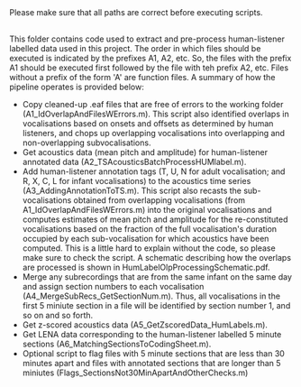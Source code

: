 ##
Please make sure that all paths are correct before executing scripts.
## 

This folder contains code used to extract and pre-process human-listener labelled data used in this project. The order in which files should be executed 
is indicated by the prefixes A1, A2, etc. So, the files with the prefix A1 should be executed first followed by the file with teh prefix A2, etc. Files 
without a prefix of the form 'A' are function files. A summary of how the pipeline operates is provided below:

- Copy cleaned-up .eaf files that are free of errors to the working folder (A1_IdOverlapAndFilesWErrors.m). This script also identified overlaps in vocalisations based on onsets and offsets as determined by human listeners, and chops up overlapping vocalisations into overlapping and non-overlapping subvocalisations. 
- Get acoustics data (mean pitch and amplitude) for human-listener annotated data (A2_TSAcousticsBatchProcessHUMlabel.m).
- Add human-listener annotation tags (T, U, N for adult vocalisation; and R, X, C, L for infant vocalisations) to the acoustics time series (A3_AddingAnnotationToTS.m). This script also recasts the sub-vocalisations obtained from overlapping vocalisations (from A1_IdOverlapAndFilesWErrors.m) into the original vocalisations and computes estimates of mean pitch and amplitude for the re-constituted vocalisations based on the fraction of the full vocalisation's duration occupied by each sub-vocalisation for which acoustics have been computed. This is a little hard to explain without the code, so please make sure to check the script. A schematic describing how the overlaps are processed is shown in HumLabelOlpProcessingSchematic.pdf. 
- Merge any subrecordings that are from the same infant on the same day and assign section numbers to each vocalisation (A4_MergeSubRecs_GetSectionNum.m). Thus, all vocalisations in the first 5 miniute section in a file will be identified by section number 1, and so on and so forth.
- Get z-scored acoustics data (A5_GetZscoredData_HumLabels.m).
- Get LENA data corresponding to the human-listener labelled 5 minute sections (A6_MatchingSectionsToCodingSheet.m).
- Optional script to flag files with 5 minute sections that are less than 30 minutes apart and files with annotated sections that are longer than 5 miniutes (Flags_SectionsNot30MinApartAndOtherChecks.m) 


